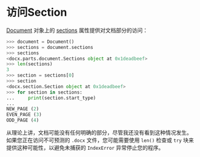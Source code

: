 # 访问Section

[Document]: ../api/document.md
[sections]: ../api/document.md#sections

[Document] 对象上的 [sections] 属性提供对文档部分的访问：

```python
>>> document = Document()
>>> sections = document.sections
>>> sections
<docx.parts.document.Sections object at 0x1deadbeef>
>>> len(sections)
3
>>> section = sections[0]
>>> section
<docx.section.Section object at 0x1deadbeef>
>>> for section in sections:
...     print(section.start_type)
...
NEW_PAGE (2)
EVEN_PAGE (3)
ODD_PAGE (4)
```

从理论上讲，文档可能没有任何明确的部分，尽管我还没有看到这种情况发生。 如果您正在访问不可预测的 `.docx` 文件，您可能需要使用 `len()` 检查或 `try` 块来提供这种可能性，以避免未捕获的 `IndexError` 异常停止您的程序。
